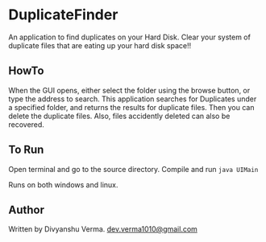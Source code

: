 DuplicateFinder
===============

An application to find duplicates on your Hard Disk.
Clear your system of duplicate files that are eating up your hard disk space!!

HowTo
------

When the GUI opens, either select the folder using the browse button, or type the address to search.
This application searches for Duplicates under a specified folder, and returns the results for duplicate files.
Then you can delete the duplicate files. Also, files accidently deleted can also be recovered.

To Run
-------

Open terminal and go to the source directory. Compile and run `java UIMain`

Runs on both windows and linux.

Author
------

Written by Divyanshu Verma.
dev.verma1010@gmail.com